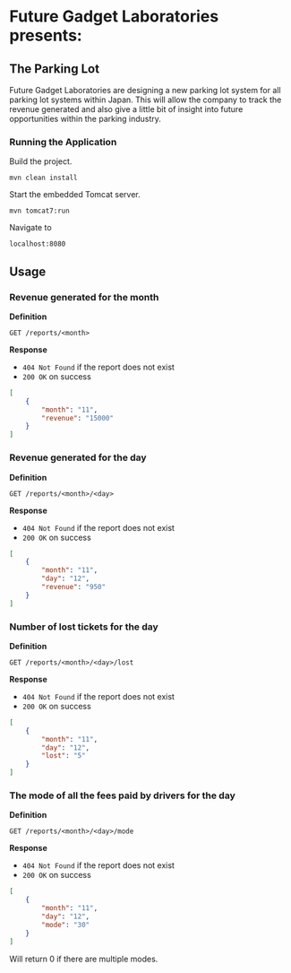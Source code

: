 # Future Gadget Laboratories presents:
## The Parking Lot 

Future Gadget Laboratories are designing a new parking lot system for all parking lot systems within Japan. This will allow the company to track the revenue generated and also give a little bit of insight into future opportunities within the parking industry.

### Running the Application

Build the project.

```
mvn clean install
```

Start the embedded Tomcat server.

```
mvn tomcat7:run
```

Navigate to 
```
localhost:8080
```

## Usage

### Revenue generated for the month

**Definition**

`GET /reports/<month>`

**Response**

- `404 Not Found` if the report does not exist
- `200 OK` on success

```json
[
    {
        "month": "11",
        "revenue": "15000"
    }
]
```

### Revenue generated for the day

**Definition**

`GET /reports/<month>/<day>`

**Response**

- `404 Not Found` if the report does not exist
- `200 OK` on success

```json
[
    {
        "month": "11",
        "day": "12",
        "revenue": "950"
    }
]
```

### Number of lost tickets for the day

**Definition**

`GET /reports/<month>/<day>/lost`

**Response**

- `404 Not Found` if the report does not exist
- `200 OK` on success

```json
[
    {
        "month": "11",
        "day": "12",
        "lost": "5"
    }
]
```

### The mode of all the fees paid by drivers for the day

**Definition**

`GET /reports/<month>/<day>/mode`

**Response**

- `404 Not Found` if the report does not exist
- `200 OK` on success

```json
[
    {
        "month": "11",
        "day": "12",
        "mode": "30"
    }
]
```

Will return 0 if there are multiple modes.